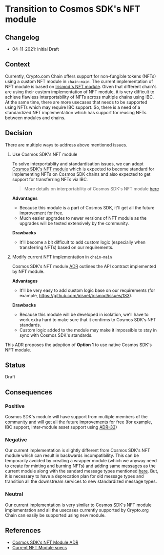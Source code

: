 # Transition to Cosmos SDK's NFT module

## Changelog

- 04-11-2021: Initial Draft

## Context

Currently, Crypto.com Chain offers support for non-fungible tokens (NFTs) using a custom NFT module in `chain-main`. The
current implementation of NFT module is based on [Irismod's NFT module](https://github.com/irisnet/irismod/tree/master/modules/nft).
Given that different chain's are using their custom implementation of NFT module, it is very difficult to achieve
flawless interportability of NFTs across multiple chains using IBC. At the same time, there are more usecases that needs
to be supported using NFTs which may require IBC support. So, there is a need of a standardized NFT implementation
which has support for reusing NFTs between modules and chains.

## Decision

There are multiple ways to address above mentioned issues.

1. Use Cosmos SDK's NFT module

   To solve interportablity and standardisation issues, we can adopt [Cosmos SDK's NFT module](https://github.com/cosmos/cosmos-sdk/blob/master/docs/architecture/adr-043-nft-module.md)
   which is expected to become standard for implementing NFTs on Cosmos SDK chains and also expected to get support for
   transferring NFTs via IBC. 

   > More details on interportability of Cosmos SDK's NFT module [here](https://github.com/cosmos/cosmos-sdk/blob/master/docs/architecture/adr-043-nft-module.md#interoperability)

   **Advantages**

   - Because this module is a part of Cosmos SDK, it'll get all the future improvement for free.
   - Much easier upgrades to newer versions of NFT module as the upgrades will be tested extensively by the community.

   **Drawbacks**

   - It'll become a bit difficult to add custom logic (especially when transferring NFTs) based on our requirements.

2. Modify current NFT implementation in `chain-main`
   
   Cosmos SDK's NFT module [ADR](https://github.com/cosmos/cosmos-sdk/blob/master/docs/architecture/adr-043-nft-module.md)
   outlines the API contract implemented by NFT module.

   **Advantages**

   - It'll be very easy to add custom logic base on our requirements (for example, https://github.com/irisnet/irismod/issues/183).

   **Drawbacks**

   - Because this module will be developed in isolation, we'll have to work extra hard to make sure that it confirms to
     Cosmos SDK's NFT standards.
   - Custom logic added to the module may make it impossible to stay in sync with Cosmos SDK's standards.

This ADR proposes the adoption of **Option 1** to use native Cosmos SDK's NFT module.

## Status

Draft

## Consequences

### Positive

Cosmos SDK's module will have support from multiple members of the community and will get all the future improvements
for free (for example, IBC support, inter-module asset support using [ADR-33](https://github.com/cosmos/cosmos-sdk/blob/master/docs/architecture/adr-033-protobuf-inter-module-comm.md))

### Negative

Our current implementation is slightly different from Cosmos SDK's NFT module which can result in backwards
incompatibility. This can be temporarily avoided by creating a wrapper module (which we anyway need to create for 
minting and burning NFTs) and adding same messages as the current module along with the sandard message types mentioned
[here](https://github.com/cosmos/cosmos-sdk/blob/master/docs/architecture/adr-043-nft-module.md#abstract). But, it is
necessary to have a deprecation plan for old message types and transition all the downstream services to new
standardized message types.

### Neutral

Our current implementation is very similar to Cosmos SDK's NFT module implementation and all the usecases currently
supported by Crypto.org Chain can easily be supported using new module.

## References

- [Cosmos SDK's NFT Module ADR](https://github.com/cosmos/cosmos-sdk/blob/master/docs/architecture/adr-043-nft-module.md)
- [Current NFT Module specs](https://github.com/crypto-org-chain/chain-main/tree/master/x/nft/spec)
